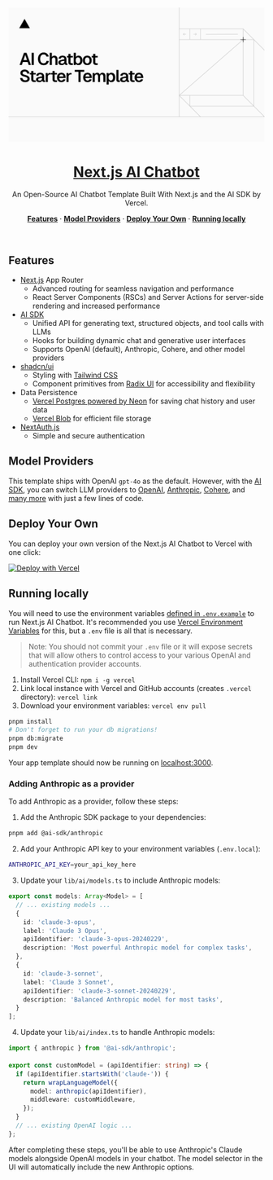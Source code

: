 <a href="https://chat.vercel.ai/">
  <img alt="Next.js 14 and App Router-ready AI chatbot." src="app/(chat)/opengraph-image.png">
  <h1 align="center">Next.js AI Chatbot</h1>
</a>

<p align="center">
  An Open-Source AI Chatbot Template Built With Next.js and the AI SDK by Vercel.
</p>

<p align="center">
  <a href="#features"><strong>Features</strong></a> ·
  <a href="#model-providers"><strong>Model Providers</strong></a> ·
  <a href="#deploy-your-own"><strong>Deploy Your Own</strong></a> ·
  <a href="#running-locally"><strong>Running locally</strong></a>
</p>
<br/>

## Features

- [Next.js](https://nextjs.org) App Router
  - Advanced routing for seamless navigation and performance
  - React Server Components (RSCs) and Server Actions for server-side rendering and increased performance
- [AI SDK](https://sdk.vercel.ai/docs)
  - Unified API for generating text, structured objects, and tool calls with LLMs
  - Hooks for building dynamic chat and generative user interfaces
  - Supports OpenAI (default), Anthropic, Cohere, and other model providers
- [shadcn/ui](https://ui.shadcn.com)
  - Styling with [Tailwind CSS](https://tailwindcss.com)
  - Component primitives from [Radix UI](https://radix-ui.com) for accessibility and flexibility
- Data Persistence
  - [Vercel Postgres powered by Neon](https://vercel.com/storage/postgres) for saving chat history and user data
  - [Vercel Blob](https://vercel.com/storage/blob) for efficient file storage
- [NextAuth.js](https://github.com/nextauthjs/next-auth)
  - Simple and secure authentication

## Model Providers

This template ships with OpenAI `gpt-4o` as the default. However, with the [AI SDK](https://sdk.vercel.ai/docs), you can switch LLM providers to [OpenAI](https://openai.com), [Anthropic](https://anthropic.com), [Cohere](https://cohere.com/), and [many more](https://sdk.vercel.ai/providers/ai-sdk-providers) with just a few lines of code.

## Deploy Your Own

You can deploy your own version of the Next.js AI Chatbot to Vercel with one click:

[![Deploy with Vercel](https://vercel.com/button)](https://vercel.com/new/clone?repository-url=https%3A%2F%2Fgithub.com%2Fvercel%2Fai-chatbot&env=AUTH_SECRET,OPENAI_API_KEY&envDescription=Learn%20more%20about%20how%20to%20get%20the%20API%20Keys%20for%20the%20application&envLink=https%3A%2F%2Fgithub.com%2Fvercel%2Fai-chatbot%2Fblob%2Fmain%2F.env.example&demo-title=AI%20Chatbot&demo-description=An%20Open-Source%20AI%20Chatbot%20Template%20Built%20With%20Next.js%20and%20the%20AI%20SDK%20by%20Vercel.&demo-url=https%3A%2F%2Fchat.vercel.ai&stores=[{%22type%22:%22postgres%22},{%22type%22:%22blob%22}])

## Running locally

You will need to use the environment variables [defined in `.env.example`](.env.example) to run Next.js AI Chatbot. It's recommended you use [Vercel Environment Variables](https://vercel.com/docs/projects/environment-variables) for this, but a `.env` file is all that is necessary.

> Note: You should not commit your `.env` file or it will expose secrets that will allow others to control access to your various OpenAI and authentication provider accounts.

1. Install Vercel CLI: `npm i -g vercel`
2. Link local instance with Vercel and GitHub accounts (creates `.vercel` directory): `vercel link`
3. Download your environment variables: `vercel env pull`

```bash
pnpm install
# Don't forget to run your db migrations!
pnpm db:migrate
pnpm dev
```


Your app template should now be running on [localhost:3000](http://localhost:3000/).

### Adding Anthropic as a provider

To add Anthropic as a provider, follow these steps:

1. Add the Anthropic SDK package to your dependencies:

```bash
pnpm add @ai-sdk/anthropic
```

2. Add your Anthropic API key to your environment variables (`.env.local`):

```bash
ANTHROPIC_API_KEY=your_api_key_here
```

3. Update your `lib/ai/models.ts` to include Anthropic models:

```typescript
export const models: Array<Model> = [
  // ... existing models ...
  {
    id: 'claude-3-opus',
    label: 'Claude 3 Opus',
    apiIdentifier: 'claude-3-opus-20240229',
    description: 'Most powerful Anthropic model for complex tasks',
  },
  {
    id: 'claude-3-sonnet',
    label: 'Claude 3 Sonnet',
    apiIdentifier: 'claude-3-sonnet-20240229',
    description: 'Balanced Anthropic model for most tasks',
  }
];
```

4. Update your `lib/ai/index.ts` to handle Anthropic models:

```typescript
import { anthropic } from '@ai-sdk/anthropic';

export const customModel = (apiIdentifier: string) => {
  if (apiIdentifier.startsWith('claude-')) {
    return wrapLanguageModel({
      model: anthropic(apiIdentifier),
      middleware: customMiddleware,
    });
  }
  // ... existing OpenAI logic ...
};
```

After completing these steps, you'll be able to use Anthropic's Claude models alongside OpenAI models in your chatbot. The model selector in the UI will automatically include the new Anthropic options.